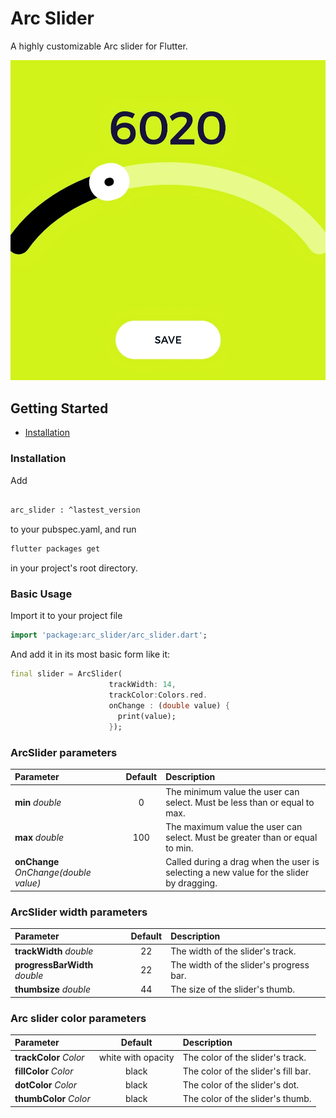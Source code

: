 

# Arc Slider


A highly customizable Arc slider for Flutter.


![Example 01](doc/demo.png) 


## Getting Started

- [Installation](#installation)






### Installation

Add

```bash

arc_slider : ^lastest_version

```

to your pubspec.yaml, and run

```bash
flutter packages get
```

in your project's root directory.

### Basic Usage


Import it to your project file

```dart
import 'package:arc_slider/arc_slider.dart';
```

And add it in its most basic form like it:

```dart
final slider = ArcSlider(
                      trackWidth: 14,
                      trackColor:Colors.red.
                      onChange : (double value) {
                        print(value);
                      });
```




### ArcSlider parameters


| Parameter                 |                       Default                       | Description                                                                                                             |
| :------------------------ | :-------------------------------------------------: | :---------------------------------------------------------------------------------------------------------------------- |
| **min** *double*                     |                         0                           | The minimum value the user can select.  Must be less than or equal to max. |
| **max** *double*                     |                         100                         | The maximum value the user can select. Must be greater than or equal to min.  |
| **onChange** *OnChange(double value)*|                                                     | Called during a drag when the user is selecting a new value for the slider by dragging. |




### ArcSlider width parameters

| Parameter                 |                       Default                       | Description                                                                                                             |
| :------------------------ | :-------------------------------------------------: | :---------------------------------------------------------------------------------------------------------------------- |
| **trackWidth** *double*              |                22                | The width of the slider's track.                        |
| **progressBarWidth** *double*        |                22                | The width of the slider's progress bar.                 |
| **thumbsize** *double*             |                44              | The size of the slider's thumb. |



### Arc slider color parameters

| Parameter                 |                       Default                       | Description                                                                                                             |
| :------------------------ | :-------------------------------------------------: | :---------------------------------------------------------------------------------------------------------------------- |
| **trackColor** *Color*               |                white with opacity                             | The color of the slider's track.                        |
| **fillColor** *Color*         |                    black                                 | The color of the slider's fill bar.  |
| **dotColor** *Color*                 |                black                             | The color of the slider's dot.                       |
| **thumbColor** *Color*                 |                black                             | The color of the slider's thumb.                       |




